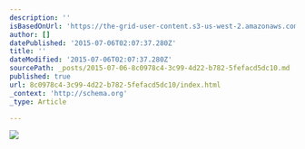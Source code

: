 ```yaml
---
description: ''
isBasedOnUrl: 'https://the-grid-user-content.s3-us-west-2.amazonaws.com/bf65ffdb-05ba-4d6f-ae09-b790edb0ade6.JPG'
author: []
datePublished: '2015-07-06T02:07:37.280Z'
title: ''
dateModified: '2015-07-06T02:07:37.280Z'
sourcePath: _posts/2015-07-06-8c0978c4-3c99-4d22-b782-5fefacd5dc10.md
published: true
url: 8c0978c4-3c99-4d22-b782-5fefacd5dc10/index.html
_context: 'http://schema.org'
_type: Article

---
```

![](https://the-grid-user-content.s3-us-west-2.amazonaws.com/bf65ffdb-05ba-4d6f-ae09-b790edb0ade6.JPG)